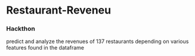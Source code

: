 # Restaurant-Reveneu

### Hackthon

predict and analyze the revenues of 137 restaurants depending on various features found in the dataframe
